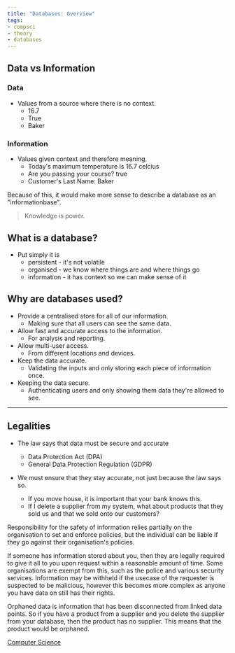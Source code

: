 ```yaml
---
title: "Databases: Overview"
tags:
- compsci
- theory
- databases
---
```


## Data vs Information

### Data

- Values from a source where there is no context.
    - 16.7
    - True
    - Baker

### Information

- Values given context and therefore meaning.
    - Today's maximum temperature is 16.7 celcius
    - Are you passing your course? true
    - Customer's Last Name: Baker

Because of this, it would make more sense to describe a database as an "informationbase".


> Knowledge is power.



## What is a database?

- Put simply it is
    - persistent - it's not volatile
    - organised - we know where things are and where things go
    - information - it has context so we can make sense of it

## Why are databases used?

- Provide a centralised store for all of our information.
    - Making sure that all users can see the same data.
- Allow fast and accurate access to the information.
    - For analysis and reporting.
- Allow multi-user access.
    - From different locations and devices.
- Keep the data accurate.
    - Validating the inputs and only storing each piece of information once.
- Keeping the data secure.
    - Authenticating users and only showing them data they're allowed to see.


---

## Legalities

- The law says that data must be secure and accurate
    - Data Protection Act (DPA)
    - General Data Protection Regulation (GDPR)

- We must ensure that they stay accurate, not just because the law says so. 
    - If you move house, it is important that your bank knows this.
    - If I delete a supplier from my system, what about products that they sold us and that we sold onto our customers?

Responsibility for the safety of information relies partially on the organisation to set and enforce policies, but the individual can be liable if they go against their organisation's policies. 

If someone has information stored about you, then they are legally required to give it all to you upon request within a reasonable amount of time. Some organisations are exempt from this, such as the police and various security services. Information may be withheld if the usecase of the requester is suspected to be malicious, however this becomes more complex as anyone you have data on still has their rights. 

Orphaned data is information that has been disconnected from linked data points. So if you have a product from a supplier and you delete the supplier from your database, then the product has no supplier. This means that the product would be orphaned.


[Computer Science](/ComputerScience)


